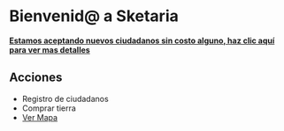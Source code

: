 # Bienvenid@ a Sketaria
**[Estamos aceptando nuevos ciudadanos sin costo alguno, haz clic aquí para ver mas detalles](registro)**

## Acciones
- Registro de ciudadanos
- Comprar tierra
- [Ver Mapa](mapa.png)
